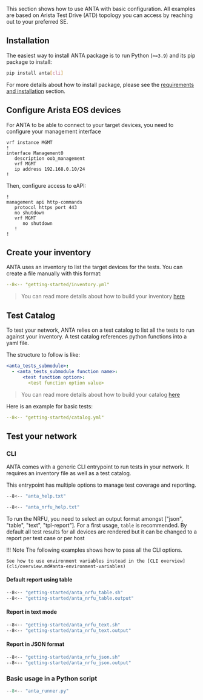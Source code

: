 <!--
  ~ Copyright (c) 2023-2024 Arista Networks, Inc.
  ~ Use of this source code is governed by the Apache License 2.0
  ~ that can be found in the LICENSE file.
  -->

This section shows how to use ANTA with basic configuration. All examples are based on Arista Test Drive (ATD) topology you can access by reaching out to your preferred SE.

## Installation

The easiest way to install ANTA package is to run Python (`>=3.9`) and its pip package to install:

```bash
pip install anta[cli]
```

For more details about how to install package, please see the [requirements and installation](./requirements-and-installation.md) section.

## Configure Arista EOS devices

For ANTA to be able to connect to your target devices, you need to configure your management interface

```eos
vrf instance MGMT
!
interface Management0
   description oob_management
   vrf MGMT
   ip address 192.168.0.10/24
!
```

Then, configure access to eAPI:

```eos
!
management api http-commands
   protocol https port 443
   no shutdown
   vrf MGMT
      no shutdown
   !
!
```

## Create your inventory

ANTA uses an inventory to list the target devices for the tests. You can create a file manually with this format:

```yaml
--8<-- "getting-started/inventory.yml"
```

> You can read more details about how to build your inventory [here](usage-inventory-catalog.md#device-inventory)

## Test Catalog

To test your network, ANTA relies on a test catalog to list all the tests to run against your inventory. A test catalog references python functions into a yaml file.

The structure to follow is like:

```yaml
<anta_tests_submodule>:
  - <anta_tests_submodule function name>:
      <test function option>:
        <test function option value>
```

> You can read more details about how to build your catalog [here](usage-inventory-catalog.md#test-catalog)

Here is an example for basic tests:

```yaml
--8<-- "getting-started/catalog.yml"
```

## Test your network

### CLI

ANTA comes with a generic CLI entrypoint to run tests in your network. It requires an inventory file as well as a test catalog.

This entrypoint has multiple options to manage test coverage and reporting.

```bash
--8<-- "anta_help.txt"
```

```bash
--8<-- "anta_nrfu_help.txt"
```

To run the NRFU, you need to select an output format amongst ["json", "table", "text", "tpl-report"]. For a first usage, `table` is recommended.  By default all test results for all devices are rendered but it can be changed to a report per test case or per host

!!! Note
    The following examples shows how to pass all the CLI options.

    See how to use environment variables instead in the [CLI overview](cli/overview.md#anta-environment-variables)

#### Default report using table

```bash
--8<-- "getting-started/anta_nrfu_table.sh"
--8<-- "getting-started/anta_nrfu_table.output"
```

#### Report in text mode

```bash
--8<-- "getting-started/anta_nrfu_text.sh"
--8<-- "getting-started/anta_nrfu_text.output"
```

#### Report in JSON format

```bash
--8<-- "getting-started/anta_nrfu_json.sh"
--8<-- "getting-started/anta_nrfu_json.output"
```

### Basic usage in a Python script

```python
--8<-- "anta_runner.py"
```
